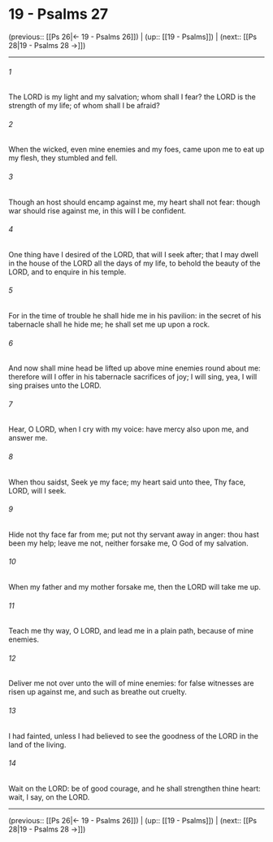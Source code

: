 # 19 - Psalms 27

(previous:: [[Ps 26|← 19 - Psalms 26]]) | (up:: [[19 - Psalms]]) | (next:: [[Ps 28|19 - Psalms 28 →]])

***


###### 1 
The LORD is my light and my salvation; whom shall I fear? the LORD is the strength of my life; of whom shall I be afraid? 

###### 2 
When the wicked, even mine enemies and my foes, came upon me to eat up my flesh, they stumbled and fell. 

###### 3 
Though an host should encamp against me, my heart shall not fear: though war should rise against me, in this will I be confident. 

###### 4 
One thing have I desired of the LORD, that will I seek after; that I may dwell in the house of the LORD all the days of my life, to behold the beauty of the LORD, and to enquire in his temple. 

###### 5 
For in the time of trouble he shall hide me in his pavilion: in the secret of his tabernacle shall he hide me; he shall set me up upon a rock. 

###### 6 
And now shall mine head be lifted up above mine enemies round about me: therefore will I offer in his tabernacle sacrifices of joy; I will sing, yea, I will sing praises unto the LORD. 

###### 7 
Hear, O LORD, when I cry with my voice: have mercy also upon me, and answer me. 

###### 8 
When thou saidst, Seek ye my face; my heart said unto thee, Thy face, LORD, will I seek. 

###### 9 
Hide not thy face far from me; put not thy servant away in anger: thou hast been my help; leave me not, neither forsake me, O God of my salvation. 

###### 10 
When my father and my mother forsake me, then the LORD will take me up. 

###### 11 
Teach me thy way, O LORD, and lead me in a plain path, because of mine enemies. 

###### 12 
Deliver me not over unto the will of mine enemies: for false witnesses are risen up against me, and such as breathe out cruelty. 

###### 13 
I had fainted, unless I had believed to see the goodness of the LORD in the land of the living. 

###### 14 
Wait on the LORD: be of good courage, and he shall strengthen thine heart: wait, I say, on the LORD.

***

(previous:: [[Ps 26|← 19 - Psalms 26]]) | (up:: [[19 - Psalms]]) | (next:: [[Ps 28|19 - Psalms 28 →]])
